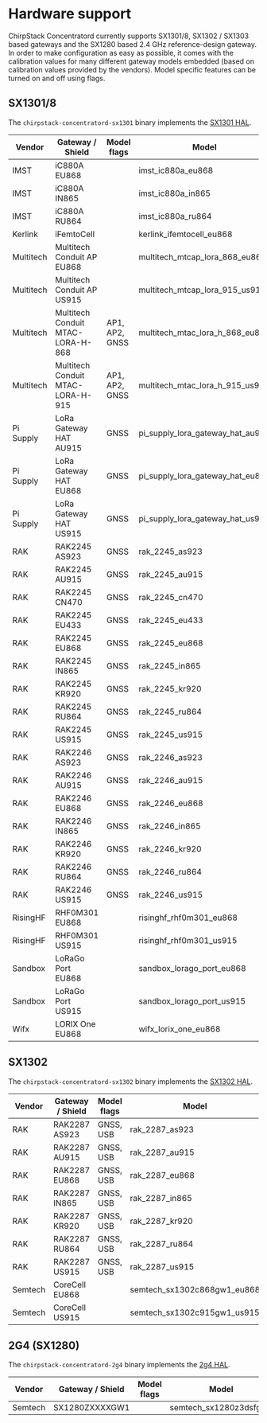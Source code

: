 # Hardware support

ChirpStack Concentratord currently supports SX1301/8, SX1302 / SX1303 based gateways
and the SX1280 based 2.4 GHz reference-design gateway.
In order to make configuration as easy as possible, it comes with the calibration
values for many different gateway models embedded (based on calibration values
provided by the vendors). Model specific features can be turned on and off using flags.

## SX1301/8

The `chirpstack-concentratord-sx1301` binary implements the [SX1301 HAL](https://github.com/lora-net/lora_gateway).

| Vendor | Gateway / Shield | Model flags | Model |
| --- | --- | --- | --- |
| IMST | iC880A EU868 | | imst_ic880a_eu868 |
| IMST | iC880A IN865 | | imst_ic880a_in865 |
| IMST | iC880A RU864 | | imst_ic880a_ru864 |
| Kerlink | iFemtoCell | | kerlink_ifemtocell_eu868 |
| Multitech | Multitech Conduit AP EU868 | | multitech_mtcap_lora_868_eu868 |
| Multitech | Multitech Conduit AP US915 | | multitech_mtcap_lora_915_us915 |
| Multitech | Multitech Conduit MTAC-LORA-H-868 | AP1, AP2, GNSS | multitech_mtac_lora_h_868_eu868 |
| Multitech | Multitech Conduit MTAC-LORA-H-915 | AP1, AP2, GNSS | multitech_mtac_lora_h_915_us915 |
| Pi Supply | LoRa Gateway HAT AU915 | GNSS | pi_supply_lora_gateway_hat_au915 |
| Pi Supply | LoRa Gateway HAT EU868 | GNSS | pi_supply_lora_gateway_hat_eu868 |
| Pi Supply | LoRa Gateway HAT US915 | GNSS | pi_supply_lora_gateway_hat_us915 |
| RAK | RAK2245 AS923 | GNSS | rak_2245_as923 |
| RAK | RAK2245 AU915 | GNSS | rak_2245_au915 |
| RAK | RAK2245 CN470 | GNSS | rak_2245_cn470 |
| RAK | RAK2245 EU433 | GNSS | rak_2245_eu433 |
| RAK | RAK2245 EU868 | GNSS | rak_2245_eu868 |
| RAK | RAK2245 IN865 | GNSS | rak_2245_in865 |
| RAK | RAK2245 KR920 | GNSS | rak_2245_kr920 |
| RAK | RAK2245 RU864 | GNSS | rak_2245_ru864 |
| RAK | RAK2245 US915 | GNSS | rak_2245_us915 |
| RAK | RAK2246 AS923 | GNSS | rak_2246_as923 |
| RAK | RAK2246 AU915 | GNSS | rak_2246_au915 |
| RAK | RAK2246 EU868 | GNSS | rak_2246_eu868 |
| RAK | RAK2246 IN865 | GNSS | rak_2246_in865 |
| RAK | RAK2246 KR920 | GNSS | rak_2246_kr920 |
| RAK | RAK2246 RU864 | GNSS | rak_2246_ru864 |
| RAK | RAK2246 US915 | GNSS | rak_2246_us915 |
| RisingHF | RHF0M301 EU868 | | risinghf_rhf0m301_eu868 |
| RisingHF | RHF0M301 US915 | | risinghf_rhf0m301_us915 |
| Sandbox | LoRaGo Port EU868 | | sandbox_lorago_port_eu868 |
| Sandbox | LoRaGo Port US915 | | sandbox_lorago_port_us915 |
| Wifx | LORIX One EU868 | | wifx_lorix_one_eu868 |

## SX1302

The `chirpstack-concentratord-sx1302` binary implements the [SX1302 HAL](https://github.com/lora-net/sx1302_hal).

| Vendor | Gateway / Shield | Model flags | Model |
| --- | --- | --- | --- |
| RAK | RAK2287 AS923 | GNSS, USB | rak_2287_as923 |
| RAK | RAK2287 AU915 | GNSS, USB | rak_2287_au915 |
| RAK | RAK2287 EU868 | GNSS, USB | rak_2287_eu868 |
| RAK | RAK2287 IN865 | GNSS, USB | rak_2287_in865 |
| RAK | RAK2287 KR920 | GNSS, USB | rak_2287_kr920 |
| RAK | RAK2287 RU864 | GNSS, USB | rak_2287_ru864 |
| RAK | RAK2287 US915 | GNSS, USB | rak_2287_us915 |
| Semtech | CoreCell EU868 | | semtech_sx1302c868gw1_eu868 |
| Semtech | CoreCell US915 | | semtech_sx1302c915gw1_us915 |

## 2G4 (SX1280)

The `chirpstack-concentratord-2g4` binary implements the [2g4 HAL](https://github.com/Lora-net/gateway_2g4_hal/).

| Vendor | Gateway / Shield | Model flags | Model |
| --- | --- | --- | --- |
| Semtech | SX1280ZXXXXGW1 | | semtech_sx1280z3dsfgw1 |
